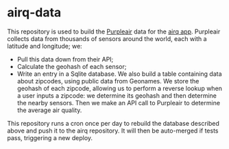 # airq-data

This repository is used to build the [Purpleair](https://www2.purpleair.com/) data for the [airq app](https://github.com/airq-dev/airq#airq). Purpleair collects data from thousands of sensors around the world, each with a latitude and longitude; we:
* Pull this data down from their API;
* Calculate the geohash of each sensor;
* Write an entry in a Sqlite database.
We also build a table containing data about zipcodes, using public data from Geonames. We store the geohash of each zipcode, allowing us to perform a reverse lookup when a user inputs a zipcode: we determine its geohash and then determine the nearby sensors. Then we make an API call to Purpleair to determine the average air quality.

This repository runs a cron once per day to rebuild the database described above and push it to the airq repository. It will then be auto-merged if tests pass, triggering a new deploy.
